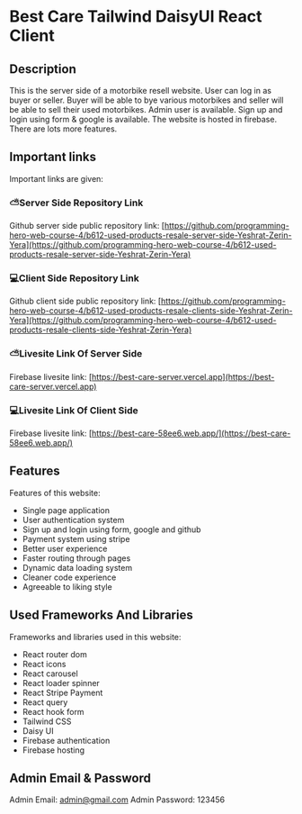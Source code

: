 # Best Care Tailwind DaisyUI React Client

## Description

This is the server side of a motorbike resell website. User can log in as buyer or seller. Buyer will be able to bye various motorbikes and seller will be able to sell their used motorbikes. Admin user is available. Sign up and login using form & google is available. The website is hosted in firebase. There are lots more features.

## Important links

Important links are given:

### ⛅️Server Side Repository Link

Github server side public repository link: [https://github.com/programming-hero-web-course-4/b612-used-products-resale-server-side-Yeshrat-Zerin-Yera](https://github.com/programming-hero-web-course-4/b612-used-products-resale-server-side-Yeshrat-Zerin-Yera)

### 💻Client Side Repository Link

Github client side public repository link: [https://github.com/programming-hero-web-course-4/b612-used-products-resale-clients-side-Yeshrat-Zerin-Yera](https://github.com/programming-hero-web-course-4/b612-used-products-resale-clients-side-Yeshrat-Zerin-Yera)

### ⛅️Livesite Link Of Server Side

Firebase livesite link: [https://best-care-server.vercel.app](https://best-care-server.vercel.app)

### 💻Livesite Link Of Client Side

Firebase livesite link: [https://best-care-58ee6.web.app/](https://best-care-58ee6.web.app/)


## Features

Features of this website:

* Single page application
* User authentication system
* Sign up and login using form, google and github
* Payment system using stripe
* Better user experience
* Faster routing through pages
* Dynamic data loading system
* Cleaner code experience
* Agreeable to liking style

## Used Frameworks And Libraries

Frameworks and libraries used in this website:

* React router dom
* React icons
* React carousel
* React loader spinner
* React Stripe Payment
* React query
* React hook form
* Tailwind CSS
* Daisy UI
* Firebase authentication
* Firebase hosting

## Admin Email & Password

Admin Email: admin@gmail.com
Admin Password: 123456